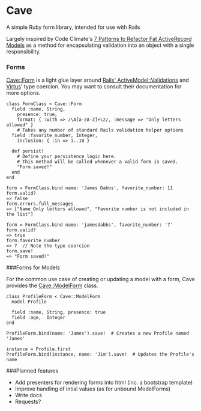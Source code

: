 Cave
=====

A simple Ruby form library, intended for use with Rails

Largely inspired by Code Climate's [7 Patterns to Refactor Fat ActiveRecord Models](http://blog.codeclimate.com/blog/2012/10/17/7-ways-to-decompose-fat-activerecord-models/) as a method for encapsulating validation into an object with a single responsibility.

### Forms

[Cave::Form](https://github.com/jamesdabbs/cave/blob/master/lib/cave/form.rb) is a light glue layer around 
[Rails' ActiveModel::Validations](http://guides.rubyonrails.org/active_record_validations_callbacks.html) 
and [Virtus](https://github.com/solnic/virtus)' type coercion. You may want to consult their documentation for
more options.

    class FormClass < Cave::Form
      field :name, String,
        presence: true,
        format: { :with => /\A[a-zA-Z]+\z/, :message => "Only letters allowed" }
        # Takes any number of standard Rails validation helper options
      field :favorite_number, Integer,
        inclusion: { :in => 1..10 }

      def persist!
        # Define your persistence logic here.
        # This method will be called whenever a valid form is saved.
        "Form saved!"
      end
    end

    form = FormClass.bind name: 'James Dabbs', favorite_number: 11
    form.valid?
    => false
    form.errors.full_messages
    => ["Name Only letters allowed", "Favorite number is not included in the list"]

    form = FormClass.bind name: 'jamesdabbs', favorite_number: '7'
    form.valid?
    => true
    form.favorite_number
    => 7  // Note the type coercion
    form.save!
    => "Form saved!"

###Forms for Models

For the common use case of creating or updating a model with a form, Cave provides
the [Cave::ModelForm](https://github.com/jamesdabbs/cave/blob/master/lib/cave/model_form.rb) class.

    class ProfileForm < Cave::ModelForm
      model Profile

      field :name, String, presence: true
      field :age,  Integer
    end

    ProfileForm.bind(name: 'James').save!  # Creates a new Profile named 'James'

    instance = Profile.first
    ProfileForm.bind(instance, name: 'Jim').save!  # Updates the Profile's name

###Planned features

- Add presenters for rendering forms into html (inc. a bootstrap template)
- Improve handling of intial values (as for unbound ModelForms)
- Write docs
- Requests?